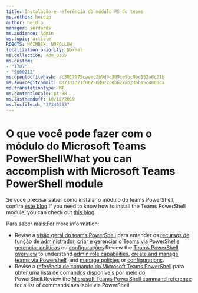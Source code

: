 ```yaml
---
title: Instalação e referência do módulo PS do teams
ms.author: heidip
author: heidip
manager: serdards
ms.audience: Admin
ms.topic: article
ROBOTS: NOINDEX, NOFOLLOW
localization_priority: Normal
ms.collection: Adm_O365
ms.custom:
- "1787"
- "9000212"
ms.openlocfilehash: ac3017975caeec2b9d9c309ce9bc9be152a8c21b
ms.sourcegitcommit: 037331d71f06750d972c0b6278b23bb15c4806ca
ms.translationtype: MT
ms.contentlocale: pt-BR
ms.lasthandoff: 10/18/2019
ms.locfileid: "37340553"
---
```

# <a name="what-you-can-accomplish-with-microsoft-teams-powershell-module"></a><span data-ttu-id="4cf51-102">O que você pode fazer com o módulo do Microsoft Teams PowerShell</span><span class="sxs-lookup"><span data-stu-id="4cf51-102">What you can accomplish with Microsoft Teams PowerShell module</span></span>

<span data-ttu-id="4cf51-103">Se você precisar saber como instalar o módulo do teams PowerShell, confira [este blog](https://blogs.technet.microsoft.com/skypehybridguy/2017/11/07/microsoft-teams-powershell-support/).</span><span class="sxs-lookup"><span data-stu-id="4cf51-103">If you need to know how to install the Teams PowerShell module, you can check out [this blog](https://blogs.technet.microsoft.com/skypehybridguy/2017/11/07/microsoft-teams-powershell-support/).</span></span>

<span data-ttu-id="4cf51-104">Para saber mais:</span><span class="sxs-lookup"><span data-stu-id="4cf51-104">For more information:</span></span>

- <span data-ttu-id="4cf51-105">Revise a [visão geral do teams PowerShell](https://docs.microsoft.com/MicrosoftTeams/teams-powershell-overview) para entender os [recursos de função de administrador](https://docs.microsoft.com/MicrosoftTeams/using-admin-roles), [criar e gerenciar o Teams via PowerShell](https://docs.microsoft.com/MicrosoftTeams/teams-powershell-overview#creating-and-managing-teams-via-powershell)e [gerenciar políticas](https://docs.microsoft.com/MicrosoftTeams/teams-powershell-overview#managing-policies-via-powershell) ou [configurações](https://docs.microsoft.com/MicrosoftTeams/teams-powershell-overview#managing-configurations-via-powershell).</span><span class="sxs-lookup"><span data-stu-id="4cf51-105">Review the [Teams PowerShell overview](https://docs.microsoft.com/MicrosoftTeams/teams-powershell-overview) to understand [admin role capabilities](https://docs.microsoft.com/MicrosoftTeams/using-admin-roles), [create and manage teams via Powershell](https://docs.microsoft.com/MicrosoftTeams/teams-powershell-overview#creating-and-managing-teams-via-powershell), and [manage policies](https://docs.microsoft.com/MicrosoftTeams/teams-powershell-overview#managing-policies-via-powershell) or [configurations](https://docs.microsoft.com/MicrosoftTeams/teams-powershell-overview#managing-configurations-via-powershell).</span></span> 
- <span data-ttu-id="4cf51-106">Revise a [referência de comando do Microsoft Teams PowerShell](https://docs.microsoft.com/powershell/module/teams/?view=teams-ps) para obter uma lista de comandos disponíveis por meio do PowerShell.</span><span class="sxs-lookup"><span data-stu-id="4cf51-106">Review the [Microsoft Teams PowerShell command reference](https://docs.microsoft.com/powershell/module/teams/?view=teams-ps) for a list of commands available via PowerShell.</span></span> 
